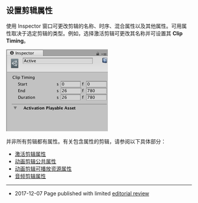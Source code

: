 ## 设置剪辑属性

使用 Inspector 窗口可更改剪辑的名称、时序、混合属性以及其他属性。可用属性取决于选定剪辑的类型。例如，选择激活剪辑可更改其名称并可设置其 **Clip Timing**。

![在 Timeline Editor 窗口中选择激活剪辑时显示的 Inspector 窗口](../uploads/Main/timeline_inspector_activation_clip.png)

并非所有剪辑都有属性。有关包含属性的剪辑，请参阅以下具体部分：

* [激活剪辑属性](TimelineActivationClipProperties.html)
* [动画剪辑公共属性](TimelineAnimationClipProperties.html)
* [动画剪辑可播放资源属性](TimelineAnimationClipPlayableProperties.html)
* [音频剪辑属性](TimelineAudioClipProperties.html)

---
* <span class="page-edit">2017-12-07  Page published with limited [editorial review](DocumentationEditorialReview.html)
</span>
